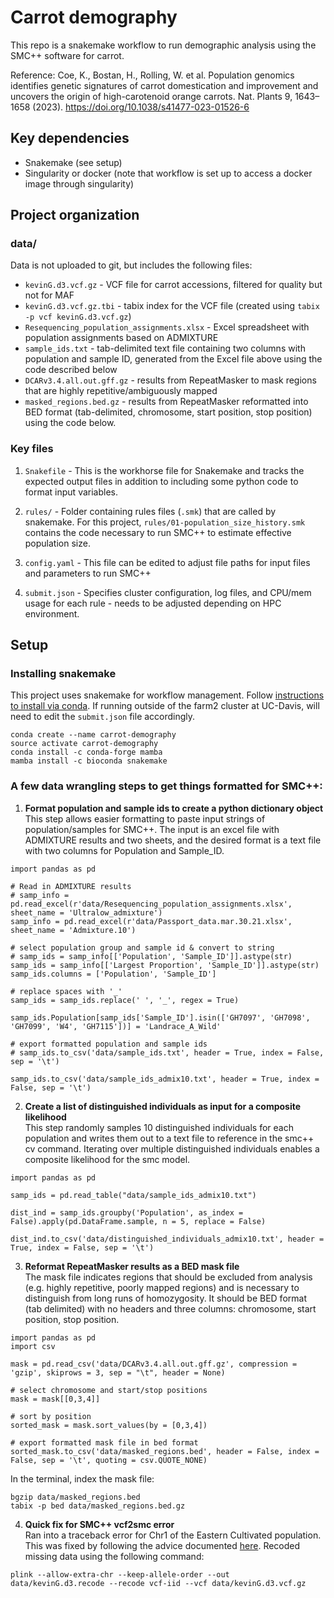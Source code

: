 # Carrot demography

This repo is a snakemake workflow to run demographic analysis using the SMC++ software for carrot.

Reference: Coe, K., Bostan, H., Rolling, W. et al. Population genomics identifies genetic signatures of carrot domestication and improvement and uncovers the origin of high-carotenoid orange carrots. Nat. Plants 9, 1643–1658 (2023). https://doi.org/10.1038/s41477-023-01526-6

## Key dependencies
* Snakemake (see setup)
* Singularity or docker (note that workflow is set up to access a docker image through singularity)

## Project organization

### data/
Data is not uploaded to git, but includes the following files:
* `kevinG.d3.vcf.gz` - VCF file for carrot accessions, filtered for quality but not for MAF  
* `kevinG.d3.vcf.gz.tbi` - tabix index for the VCF file (created using `tabix -p vcf kevinG.d3.vcf.gz`)  
* `Resequencing_population_assignments.xlsx` - Excel spreadsheet with population assignments based on ADMIXTURE
* `sample_ids.txt` - tab-delimited text file containing two columns with population and sample ID, generated from the Excel file above using the code described below  
* `DCARv3.4.all.out.gff.gz` - results from RepeatMasker to mask regions that are highly repetitive/ambiguously mapped  
* `masked_regions.bed.gz` - results from RepeatMasker reformatted into BED format (tab-delimited, chromosome, start position, stop position) using the code below.

### Key files

1. `Snakefile` - This is the workhorse file for Snakemake and tracks the expected output files in addition to including some python code to format input variables.

1. `rules/` - Folder containing rules files (`.smk`) that are called by snakemake. For this project, `rules/01-population_size_history.smk` contains the code necessary to run SMC++ to estimate effective population size.  

1. `config.yaml` - This file can be edited to adjust file paths for input files and parameters to run SMC++

1. `submit.json` - Specifies cluster configuration, log files, and CPU/mem usage for each rule - needs to be adjusted depending on HPC environment.

## Setup

### Installing snakemake
This project uses snakemake for workflow management. Follow [instructions to install via conda](https://snakemake.readthedocs.io/en/stable/getting_started/installation.html). If running outside of the farm2 cluster at UC-Davis, will need to edit the `submit.json` file accordingly.

```
conda create --name carrot-demography
source activate carrot-demography
conda install -c conda-forge mamba
mamba install -c bioconda snakemake
```

### A few data wrangling steps to get things formatted for SMC++:

1. **Format population and sample ids to create a python dictionary object**  
This step allows easier formatting to paste input strings of population/samples for SMC++. The input is an excel file with ADMIXTURE results and two sheets, and the desired format is a text file with two columns for Population and Sample_ID.

```
import pandas as pd

# Read in ADMIXTURE results
# samp_info = pd.read_excel(r'data/Resequencing_population_assignments.xlsx', sheet_name = 'Ultralow_admixture')
samp_info = pd.read_excel(r'data/Passport_data.mar.30.21.xlsx', sheet_name = 'Admixture.10')

# select population group and sample id & convert to string
# samp_ids = samp_info[['Population', 'Sample_ID']].astype(str)
samp_ids = samp_info[['Largest Proportion', 'Sample_ID']].astype(str)
samp_ids.columns = ['Population', 'Sample_ID']

# replace spaces with '_'
samp_ids = samp_ids.replace(' ', '_', regex = True)

samp_ids.Population[samp_ids['Sample_ID'].isin(['GH7097', 'GH7098', 'GH7099', 'W4', 'GH7115'])] = 'Landrace_A_Wild'

# export formatted population and sample ids
# samp_ids.to_csv('data/sample_ids.txt', header = True, index = False, sep = '\t')

samp_ids.to_csv('data/sample_ids_admix10.txt', header = True, index = False, sep = '\t')
```

2. **Create a list of distinguished individuals as input for a composite likelihood**  
This step randomly samples 10 distinguished individuals for each population and writes them out to a text file to reference in the smc++ cv command. Iterating over multiple distinguished individuals enables a composite likelihood for the smc model.

```
import pandas as pd

samp_ids = pd.read_table("data/sample_ids_admix10.txt")

dist_ind = samp_ids.groupby('Population', as_index = False).apply(pd.DataFrame.sample, n = 5, replace = False)

dist_ind.to_csv('data/distinguished_individuals_admix10.txt', header = True, index = False, sep = '\t')
```

3. **Reformat RepeatMasker results as a BED mask file**  
The mask file indicates regions that should be excluded from analysis (e.g. highly repetitive, poorly mapped regions) and is necessary to distinguish from long runs of homozygosity. It should be BED format (tab delimited) with no headers and three columns: chromosome, start position, stop position.

```
import pandas as pd
import csv

mask = pd.read_csv('data/DCARv3.4.all.out.gff.gz', compression = 'gzip', skiprows = 3, sep = "\t", header = None)

# select chromosome and start/stop positions
mask = mask[[0,3,4]]

# sort by position
sorted_mask = mask.sort_values(by = [0,3,4])

# export formatted mask file in bed format
sorted_mask.to_csv('data/masked_regions.bed', header = False, index = False, sep = '\t', quoting = csv.QUOTE_NONE)

```

In the terminal, index the mask file:
```
bgzip data/masked_regions.bed
tabix -p bed data/masked_regions.bed.gz
```

4. **Quick fix for SMC++ vcf2smc error**  
Ran into a traceback error for Chr1 of the Eastern Cultivated population. This was fixed by following the advice documented [here](https://github.com/popgenmethods/smcpp/issues/167). Recoded missing data using the following command:

```
plink --allow-extra-chr --keep-allele-order --out data/kevinG.d3.recode --recode vcf-iid --vcf data/kevinG.d3.vcf.gz
```
